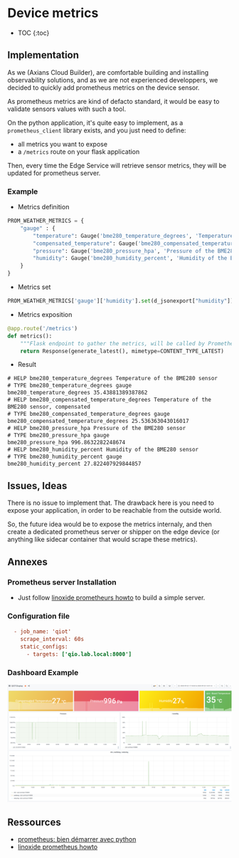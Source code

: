 # Device metrics

* TOC
{:toc}

## Implementation

As we (Axians Cloud Builder), are comfortable building and installing observability solutions, and as we are not experienced developpers, we decided to quickly add prometheus metrics on the device sensor.

As prometheus metrics are kind of defacto standard, it would be easy to validate sensors values with such a tool.

On the python application, it's quite easy to implement, as a `prometheus_client` library exists, and you just need to define:
* all metrics you want to expose
* a `/metrics` route on your flask application

Then, every time the Edge Service will retrieve sensor metrics, they will be updated for prometheus server.

### Example

* Metrics definition

```python
PROM_WEATHER_METRICS = {
    "gauge" : {
        "temperature": Gauge('bme280_temperature_degrees', 'Temperature of the BME280 sensor'),
        "compensated_temperature": Gauge('bme280_compensated_temperature_degrees', 'Temperature of the BME280 sensor, compensated'),
        "pressure": Gauge('bme280_pressure_hpa', 'Pressure of the BME280 sensor'),
        "humidity": Gauge('bme280_humidity_percent', 'Humidity of the BME280 sensor')
    }
}
```

* Metrics set

```python
PROM_WEATHER_METRICS['gauge']['humidity'].set(d_jsonexport["humidity"])
```

* Metrics exposition
```python
@app.route('/metrics')
def metrics():
    """Flask endpoint to gather the metrics, will be called by Prometheus."""
    return Response(generate_latest(), mimetype=CONTENT_TYPE_LATEST)

```

* Result
```
# HELP bme280_temperature_degrees Temperature of the BME280 sensor
# TYPE bme280_temperature_degrees gauge
bme280_temperature_degrees 35.43881389387862
# HELP bme280_compensated_temperature_degrees Temperature of the BME280 sensor, compensated
# TYPE bme280_compensated_temperature_degrees gauge
bme280_compensated_temperature_degrees 25.536363043016017
# HELP bme280_pressure_hpa Pressure of the BME280 sensor
# TYPE bme280_pressure_hpa gauge
bme280_pressure_hpa 996.8632282248674
# HELP bme280_humidity_percent Humidity of the BME280 sensor
# TYPE bme280_humidity_percent gauge
bme280_humidity_percent 27.822407929844857
```

## Issues, Ideas

There is no issue to implement that. The drawback here is you need to expose your application, in order to be reachable from the outside world.

So, the future idea would be to expose the metrics internaly, and then create a dedicated prometheus server or shipper on the edge device (or anything like sidecar container that would scrape these metrics).

## Annexes

### Prometheus server Installation

* Just follow [linoxide prometheurs howto](https://linoxide.com/linux-how-to/install-prometheus-ubuntu/) to build a simple server.

### Configuration file

```cfg
  - job_name: 'qiot'
    scrape_interval: 60s
    static_configs:
      - targets: ['qio.lab.local:8000']
```

### Dashboard Example

![Sensor Grafana](img/sensor-grafana.png)

## Ressources

* [prometheus: bien démarrer avec python](https://xincto.me/2018/05/prometheus-bien-demarrer-en-python.html)
* [linoxide prometheus howto](https://linoxide.com/linux-how-to/install-prometheus-ubuntu/)